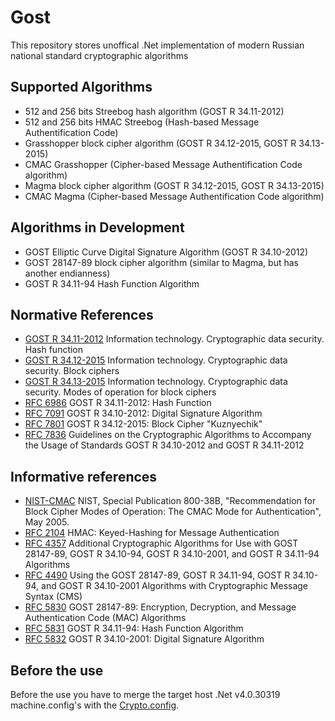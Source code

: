 # Gost

This repository stores unoffical .Net implementation of modern Russian national standard cryptographic algorithms


## Supported Algorithms

* 512 and 256 bits Streebog hash algorithm (GOST R 34.11-2012)
* 512 and 256 bits HMAC Streebog (Hash-based Message Authentification Code)
* Grasshopper block cipher algorithm (GOST R 34.12-2015, GOST R 34.13-2015)
* CMAC Grasshopper (Cipher-based Message Authentification Code algorithm)
* Magma block cipher algorithm (GOST R 34.12-2015, GOST R 34.13-2015)
* CMAC Magma (Cipher-based Message Authentification Code algorithm)


## Algorithms in Development

* GOST Elliptic Curve Digital Signature Algorithm (GOST R 34.10-2012)
* GOST 28147-89 block cipher algorithm (similar to Magma, but has another endianness)
* GOST R 34.11-94 Hash Function Algorithm


## Normative References

* [GOST R 34.11-2012](http://tc26.ru/en/standard/gost/GOST_R_34_11-2012_eng.pdf) Information technology. Cryptographic data security. Hash function
* [GOST R 34.12-2015](http://tc26.ru/en/standard/gost/GOST_R_34_12_2015_ENG.pdf) Information technology. Cryptographic data security. Block ciphers
* [GOST R 34.13-2015](http://tc26.ru/en/standard/gost/GOST_R_34_13_2015_ENG.pdf) Information technology. Cryptographic data security. Modes of operation for block ciphers
* [RFC 6986](https://tools.ietf.org/html/rfc6986) GOST R 34.11-2012: Hash Function
* [RFC 7091](https://tools.ietf.org/html/rfc7091) GOST R 34.10-2012: Digital Signature Algorithm
* [RFC 7801](https://tools.ietf.org/html/rfc7801) GOST R 34.12-2015: Block Cipher "Kuznyechik"
* [RFC 7836](https://tools.ietf.org/html/rfc7836) Guidelines on the Cryptographic Algorithms to Accompany the Usage of Standards GOST R 34.10-2012 and GOST R 34.11-2012


## Informative references

* [NIST-CMAC](http://csrc.nist.gov/publications/nistpubs/800-38B/SP_800-38B.pdf) NIST, Special Publication 800-38B, "Recommendation for Block Cipher Modes of Operation: The CMAC Mode for Authentication", May 2005.
* [RFC 2104](https://tools.ietf.org/html/rfc2104) HMAC: Keyed-Hashing for Message Authentication
* [RFC 4357](https://tools.ietf.org/html/rfc4357) Additional Cryptographic Algorithms for Use with GOST 28147-89, GOST R 34.10-94, GOST R 34.10-2001, and GOST R 34.11-94 Algorithms
* [RFC 4490](https://tools.ietf.org/html/rfc4490) Using the GOST 28147-89, GOST R 34.11-94, GOST R 34.10-94, and GOST R 34.10-2001 Algorithms with Cryptographic Message Syntax (CMS)
* [RFC 5830](https://tools.ietf.org/html/rfc5830) GOST 28147-89: Encryption, Decryption, and Message Authentication Code (MAC) Algorithms
* [RFC 5831](https://tools.ietf.org/html/rfc5831) GOST R 34.11-94: Hash Function Algorithm
* [RFC 5832](https://tools.ietf.org/html/rfc5832) GOST R 34.10-2001: Digital Signature Algorithm


## Before the use

Before the use you have to merge the target host .Net v4.0.30319 machine.config's with the [Crypto.config](./tools/Crypto.config).

